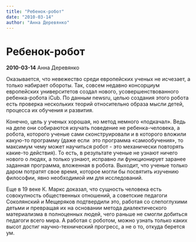 ```yaml
---
title: "Ребенок-робот"
date: "2010-03-14"
author: "Анна Деревянко"
---
```


# Ребенок-робот

**2010-03-14** Анна Деревянко

Оказывается, что невежество среди европейских ученых не исчезает, а только набирает обороты. Так, совсем недавно консорциум европейских университетов создал нового, усовершенствованного ребенка-робота iCub. По данным newsru, целью создания этого робота есть проверка нескольких теорий относительно образа мысли детей, процесса их обучения и развития.

Конечно, цель у ученых хорошая, но метод немного «подкачал». Ведь на деле они собираются изучать поведение не ребенка-человека, а робота, которого ученые сами сконструировали и в которого вложили какую-то программу (даже если  это программа «самообучения», то максимум чему может научиться робот - это механически повторять какие-то действия). То есть, в результате ученые не узнают ничего нового о людях, а только узнают, исправно ли функционирует заранее заданная программа, вложенная в робота. Выходит, что ученые только даром потратят свое время, которое могли бы посвятить изучению философии, явно необходимой им для исследований.

Еще в 19 веке К. Маркс доказал, что сущность человека есть совокупность общественных отношений, а советские педагоги Соколянский и Мещеряков подтвердили это, работая со слепоглухими детьми и превращая их на основании метода диалектического материализма в полноценных людей, чего раньше не смогли добиться педагоги всего мира. А работая с роботом, можно узнать только каких высот достиг научно-технический прогресс, а не о то, откуда берется ум.